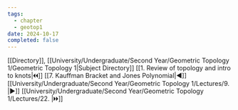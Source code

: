 ```yaml
---
tags:
  - chapter
  - geotop1
date: 2024-10-17
completed: false
---
```

[[Directory]], [[University/Undergraduate/Second Year/Geometric Topology 1/Geometric Topology 1|Subject Directory]]
[[1. Review of topology and intro to knots|🞀🞀]] [[7. Kauffman Bracket and Jones Polynomial|◀]] [[University/Undergraduate/Second Year/Geometric Topology 1/Lectures/9. |▶]] [[University/Undergraduate/Second Year/Geometric Topology 1/Lectures/22. |🞂🞂]]
# 
## 
### 